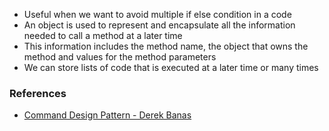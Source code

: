 * Useful when we want to avoid multiple if else condition in a code
* An object is used to represent and encapsulate all the information needed to call a method at a later time
* This information includes the method name, the object that owns the method and values for the method parameters
* We can store lists of code that is executed at a later time or many times










### References
* [Command Design Pattern - Derek Banas](https://www.youtube.com/watch?v=7Pj5kAhVBlg)
